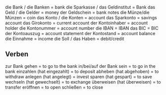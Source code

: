 die Bank / die Banken = bank
die Sparkasse / das Geldinstitut = Bank
das Geld / die Gelder = money 
der Geldschein = bank notes 
die Münze/die Münzen = coin 
das Konto / die Konten = account
das Sparkonto = savings account 
das Girokonto = current account 
der Kontoinhaber = account holder 
die Kontonummer = account number
die IBAN = IBAN
das BIC = BIC 
der Kontoauszug = account statement 
der Kontostand = account balance 
die Einnahme = income 
die Soll / das Haben = debit/credit 
## Verben
zur Bank gehen = to go to the bank
in/bei/auf der Bank sein = to go in the bank 
einzahlen (hat eingezahlt) = to deposit 
abheben (hat abgehoben) = to withdraw
anlegen (hat angelegt) = invest 
sparen (hat gespart) = to save
wechseln (hat gewechselt) = to exchange
überweisen (hat überweisen) = to transfer
eröffnen = to open 
schließen = to close 
